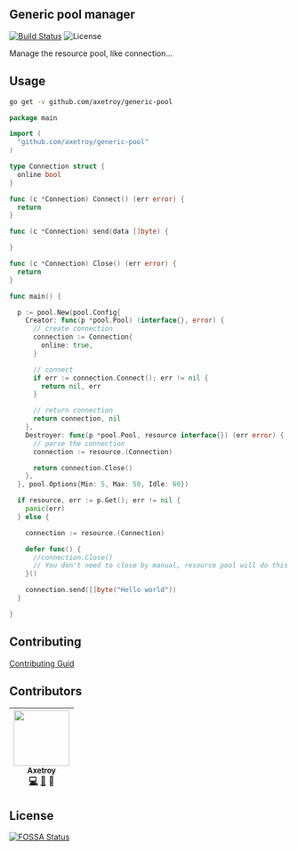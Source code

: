 ## Generic pool manager

[![Build Status](https://travis-ci.org/axetroy/generic-pool.svg?branch=master)](https://travis-ci.org/axetroy/generic-pool)
![License](https://img.shields.io/badge/license-Apache-green.svg)

Manage the resource pool, like connection...

## Usage

```bash
go get -v github.com/axetroy/generic-pool
```

```go
package main

import (
  "github.com/axetroy/generic-pool"
)

type Connection struct {
  online bool
}

func (c *Connection) Connect() (err error) {
  return
}

func (c *Connection) send(data []byte) {

}

func (c *Connection) Close() (err error) {
  return
}

func main() {

  p := pool.New(pool.Config{
    Creator: func(p *pool.Pool) (interface{}, error) {
      // create connection
      connection := Connection{
        online: true,
      }

      // connect
      if err := connection.Connect(); err != nil {
        return nil, err
      }

      // return connection
      return connection, nil
    },
    Destroyer: func(p *pool.Pool, resource interface{}) (err error) {
      // parse the connection
      connection := resource.(Connection)

      return connection.Close()
    },
  }, pool.Options{Min: 5, Max: 50, Idle: 60})

  if resource, err := p.Get(); err != nil {
    panic(err)
  } else {

    connection := resource.(Connection)

    defer func() {
      //connection.Close()
      // You don't need to close by manual, resource pool will do this
    }()

    connection.send([]byte("Hello world"))
  }

}

```

## Contributing

[Contributing Guid](https://github.com/axetroy/generic-pool/blob/master/CONTRIBUTING.md)

## Contributors

<!-- ALL-CONTRIBUTORS-LIST:START - Do not remove or modify this section -->
| [<img src="https://avatars1.githubusercontent.com/u/9758711?v=3" width="100px;"/><br /><sub>Axetroy</sub>](http://axetroy.github.io)<br />[💻](https://github.com/axetroy/generic-pool/commits?author=axetroy) [🐛](https://github.com/axetroy/generic-pool/issues?q=author%3Aaxetroy) 🎨 |
| :---: |
<!-- ALL-CONTRIBUTORS-LIST:END -->

## License

[![FOSSA Status](https://app.fossa.io/api/projects/git%2Bgithub.com%2Faxetroy%2Fnid.svg?type=large)](https://app.fossa.io/projects/git%2Bgithub.com%2Faxetroy%2Fnid?ref=badge_large)